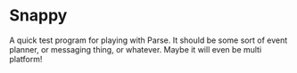 Snappy
======

A quick test program for playing with Parse. It should be some sort of event planner,
or messaging thing, or whatever. Maybe it will even be multi platform!

